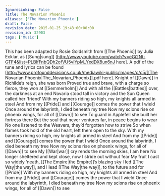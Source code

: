 ```yaml
---
IgnoreLinking: False
Title: The Novarion Phoenix
aliases: ['The_Novarion_Phoenix']
draft: False
revision_date: 2015-01-25 19:43:00+00:00
revision_id: 32903
tags: ['Music']
---
```


This has been adapted by Rosie Goldsmith from [[The Phoenix]] by Julia Ecklar, as [[Sung|sung]] [http://www.youtube.com/watch?v=eGi2Nt-GTF4&list=PLBlfFnbQDh2ofVU5vlYpM_YxdDX8un6nJ here].
A pdf of the tune and lyrics can be found [http://www.profounddecisions.co.uk/mediawiki-public/images/c/c5/[[The Novarian Phoenix|The_Novarian_Phoenix]].pdf here]. 
Knight of [[Dawn]] in Richilde’s reign, she was born
Proved true and brave, with a charge so fierce, they won at [[Semmerholm]]
And with all the [[Battles|battles]] over, the darkness at an end
Novaria stood tall in victory and the Sun Queen called her ‘friend’
With my banners riding so high, my knights all armed in steel
And from my [[Pride]] and [[Courage]] comes the power that I wield
Once around the labyrinth, I died beneath my tree
Now my scions rise on phoenix wings, for all of [[Dawn]] to see
To guard in Applefell she built her fortress there
But the soul that never ventures far, in peace begins to wear
No one listened to the Weavers, they’d forgotten how to strive
So when flames took hold of the old heart, left them open to the sky.
With my banners riding so high, my knights all armed in steel
And from my [[Pride]] and [[Courage]] comes the power that I wield
Once around the labyrinth, I died beneath my tree
Now my scions rise on phoenix wings, for all of [[Dawn]] to see
My [[War|war]] cry rends the morning skies, I am here
No longer sheltered and kept close, now I stride out without fear
My fruit I cast so widely ‘neath, [[The Empire|the Empire]]’s blazing sky
I led [[The Way|the way]], and I lead [[The Way|the way]], to the future and for [[Pride]]
With my banners riding so high, my knights all armed in steel
And from my [[Pride]] and [[Courage]] comes the power that I wield
Once around the labyrinth, I died beneath my tree
Now my scions rise on phoenix wings, for all of [[Dawn]] to see